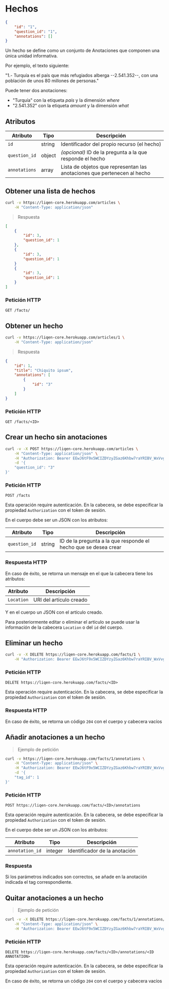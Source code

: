 # Hechos

```json
{
	"id": "1",
	"question_id": "1",
	"annotations": []
}
```

Un hecho se define como un conjunto de Anotaciones que componen una única unidad informativa.

Por ejemplo, el texto siguiente:

"1.- Turquía es el país que más refugiados alberga --2.541.352--, con una población de unos 80 millones de personas."

Puede tener dos anotaciones:

- "Turquía" con la etiqueta *país* y la dimensión *where*
- "2.541.352" con la etiqueta *amount* y la dimensión *what*

## Atributos

Atributo     |Tipo  |Descripción
--------     |----  |-----------
`id`         |string|Identificador del propio recurso (el hecho)
`question_id`|object|*(opcional)* ID de la pregunta a la que responde el hecho
`annotations`|array |Lista de objetos que representan las anotaciones que pertenecen al hecho

## Obtener una lista de hechos

```sh
curl -v https://liqen-core.herokuapp.com/articles \
	-H "Content-Type: application/json"
```

> Respuesta

```json
[
	{
		"id": 3,
		"question_id": 1
	},
	{
		"id": 3,
		"question_id": 1
	}
	{
		"id": 3,
		"question_id": 1
	}
]
```

### Petición HTTP

`GET /facts/`

## Obtener un hecho

```sh
curl -v https://liqen-core.herokuapp.com/articles/1 \
	-H "Content-Type: application/json"
```

> Respuesta

```json
{
	"id": 1,
	"title": "Chiquito ipsum",
	"annotations": [
		{
			"id": "3"
		}
	]
}
```

### Petición HTTP

`GET /facts/<ID>`

## Crear un hecho sin anotaciones

```sh
curl -v -X POST https://liqen-core.herokuapp.com/articles \
	-H "Content-Type: application/json" \
	-H "Authorization: Bearer EEwJ6tF9x5WCIZDYzyZGaz6Khbw7raYRIBV_WxVvgmsG" \
	-d '{
	"question_id": "3"
}'
```

### Petición HTTP

`POST /facts`

Esta operación require autenticación. En la cabecera, se debe especificar la propiedad `Authorization` con el token de sesión.

En el cuerpo debe ser un JSON con los atributos:

Atributo     |Tipo   |Descripción
--------     |----   |-----------
`question_id`|string |ID de la pregunta a la que responde el hecho que se desea crear

### Respuesta HTTP

En caso de éxito, se retorna un mensaje en el que la cabecera tiene los atributos:

Atributo  |Descripción
--------  |-----------
`Location`|URI del artículo creado

Y en el cuerpo un JSON con el artículo creado.

Para posteriormente editar o eliminar el artículo se puede usar la información de la cabecera `Location` o del `id` del cuerpo.

## Eliminar un hecho

```sh
curl -v -X DELETE https://liqen-core.herokuapp.com/facts/1 \
	-H "Authorization: Bearer EEwJ6tF9x5WCIZDYzyZGaz6Khbw7raYRIBV_WxVvgmsG"
```

### Petición HTTP

`DELETE https://liqen-core.herokuapp.com/facts/<ID>`

Esta operación require autenticación. En la cabecera, se debe especificar la propiedad `Authorization` con el token de sesión.

### Respuesta HTTP

En caso de éxito, se retorna un código `204` con el cuerpo y cabecera vacíos

## Añadir anotaciones a un hecho

> Ejemplo de petición

```sh
curl -v https://liqen-core.herokuapp.com/facts/1/annotations \
	-H "Content-Type: application/json" \
	-H "Authorization: Bearer EEwJ6tF9x5WCIZDYzyZGaz6Khbw7raYRIBV_WxVvgmsG" \
	-d '{
	"tag_id": 1
}'
```

### Petición HTTP

`POST https://liqen-core.herokuapp.com/facts/<ID>/annotations`

Esta operación require autenticación. En la cabecera, se debe especificar la propiedad `Authorization` con el token de sesión.

En el cuerpo debe ser un JSON con los atributos:

Atributo       |Tipo   |Descripción
--------       |----   |-----------
`annotation_id`|integer|Identificador de la anotación

### Respuesta

Si los parámetros indicados son correctos, se añade en la anotación indicada el tag correspondiente.


## Quitar anotaciones a un hecho

> Ejemplo de petición

```sh
curl -v -X DELETE https://liqen-core.herokuapp.com/facts/1/annotations/1 \
	-H "Content-Type: application/json" \
	-H "Authorization: Bearer EEwJ6tF9x5WCIZDYzyZGaz6Khbw7raYRIBV_WxVvgmsG"
```

### Petición HTTP

`DELETE https://liqen-core.herokuapp.com/facts/<ID>/annotations/<ID ANNOTATION>`

Esta operación require autenticación. En la cabecera, se debe especificar la propiedad `Authorization` con el token de sesión.

En caso de éxito, se retorna un código `204` con el cuerpo y cabecera vacíos